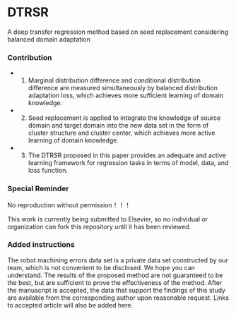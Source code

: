 # DTRSR
A deep transfer regression method based on seed replacement considering balanced domain adaptation

### Contribution
- 1. Marginal distribution difference and conditional distribution difference are measured simultaneously by balanced distribution adaptation loss, which achieves more sufficient learning of domain knowledge.
- 2. Seed replacement is applied to integrate the knowledge of source domain and target domain into the new data set in the form of cluster structure and cluster center, which achieves more active learning of domain knowledge.
- 3. The DTRSR proposed in this paper provides an adequate and active learning framework for regression tasks in terms of model, data, and loss function.

### Special Reminder
No reproduction without permission！！！

This work is currently being submitted to Elsevier, so no individual or organization can fork this repository until it has been reviewed.

### Added instructions
The robot machining errors data set is a private data set constructed by our team, which is not convenient to be disclosed. We hope you can understand.
The results of the proposed method are not guaranteed to be the best, but are sufficient to prove the effectiveness of the method.
After the manuscript is accepted, the data that support the findings of this study are available from the corresponding author upon reasonable request.
Links to accepted article will also be added here.
